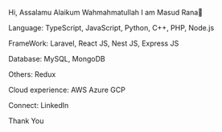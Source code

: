 Hi,
Assalamu Alaikum Wahmahmatullah
I am Masud Rana👋

Language:
TypeScript,
JavaScript,
Python,
C++,
PHP,
Node.js

FrameWork:
Laravel,
React JS,
Nest JS,
Express JS

Database:
MySQL, MongoDB

Others:
Redux

Cloud experience:
AWS
Azure
GCP

Connect:
LinkedIn

Thank You
